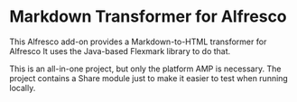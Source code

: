 # Markdown Transformer for Alfresco

This Alfresco add-on provides a Markdown-to-HTML transformer for Alfresco It uses the
Java-based Flexmark library to do that.

This is an all-in-one project, but only the platform AMP is necessary. The project
contains a Share module just to make it easier to test when running locally.   
  
 
